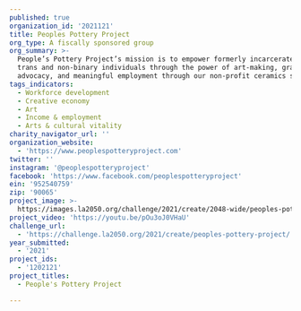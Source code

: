 ```yaml
---
published: true
organization_id: '2021121'
title: Peoples Pottery Project
org_type: A fiscally sponsored group
org_summary: >-
  People’s Pottery Project’s mission is to empower formerly incarcerated women,
  trans and non-binary individuals through the power of art-making, grassroots
  advocacy, and meaningful employment through our non-profit ceramics studio.
tags_indicators:
  - Workforce development
  - Creative economy
  - Art
  - Income & employment
  - Arts & cultural vitality
charity_navigator_url: ''
organization_website:
  - 'https://www.peoplespotteryproject.com'
twitter: ''
instagram: '@peoplespotteryproject'
facebook: 'https://www.facebook.com/peoplespotteryproject'
ein: '952540759'
zip: '90065'
project_image: >-
  https://images.la2050.org/challenge/2021/create/2048-wide/peoples-pottery-project.jpg
project_video: 'https://youtu.be/pOu3oJ0VHaU'
challenge_url:
  - 'https://challenge.la2050.org/2021/create/peoples-pottery-project/'
year_submitted:
  - '2021'
project_ids:
  - '1202121'
project_titles:
  - People's Pottery Project

---
```

